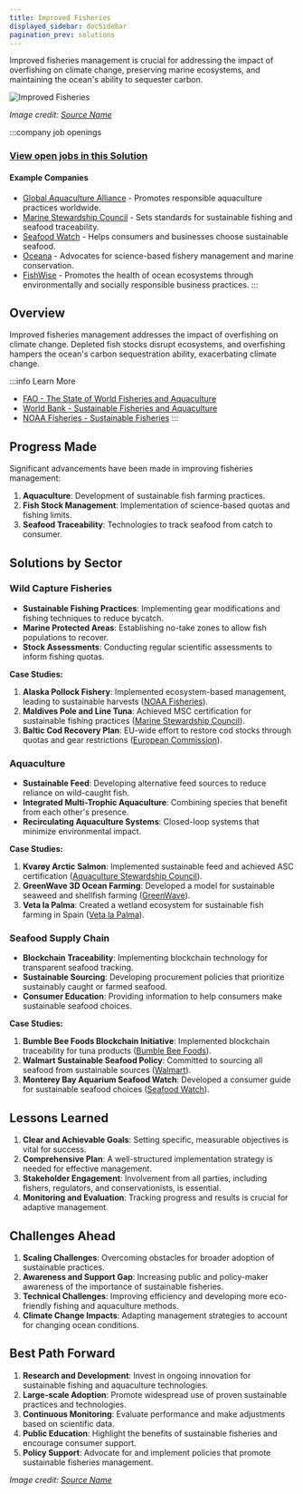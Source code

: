 ```yaml
---
title: Improved Fisheries
displayed_sidebar: docSidebar
pagination_prev: solutions
---
```


Improved fisheries management is crucial for addressing the impact of overfishing on climate change, preserving marine ecosystems, and maintaining the ocean's ability to sequester carbon.

![Improved Fisheries](../static/img/improved-fisheries.jpg)

*Image credit: [Source Name](https://www.example.com)*

:::company job openings
### [View open jobs in this Solution](https://climatebase.org/jobs?l=&q=&drawdown_solutions=Improved+Fisheries)
#### Example Companies
- [Global Aquaculture Alliance](https://www.aquaculturealliance.org/) - Promotes responsible aquaculture practices worldwide.
- [Marine Stewardship Council](https://www.msc.org/) - Sets standards for sustainable fishing and seafood traceability.
- [Seafood Watch](https://www.seafoodwatch.org/) - Helps consumers and businesses choose sustainable seafood.
- [Oceana](https://oceana.org/) - Advocates for science-based fishery management and marine conservation.
- [FishWise](https://fishwise.org/) - Promotes the health of ocean ecosystems through environmentally and socially responsible business practices.
:::

## Overview

Improved fisheries management addresses the impact of overfishing on climate change. Depleted fish stocks disrupt ecosystems, and overfishing hampers the ocean's carbon sequestration ability, exacerbating climate change.

:::info Learn More
- [FAO - The State of World Fisheries and Aquaculture](http://www.fao.org/state-of-fisheries-aquaculture)
- [World Bank - Sustainable Fisheries and Aquaculture](https://www.worldbank.org/en/topic/environment/brief/sustainable-fisheries-and-aquaculture)
- [NOAA Fisheries - Sustainable Fisheries](https://www.fisheries.noaa.gov/topic/sustainable-fisheries)
:::

## Progress Made

Significant advancements have been made in improving fisheries management:

1. **Aquaculture**: Development of sustainable fish farming practices.
2. **Fish Stock Management**: Implementation of science-based quotas and fishing limits.
3. **Seafood Traceability**: Technologies to track seafood from catch to consumer.

## Solutions by Sector

### Wild Capture Fisheries
- **Sustainable Fishing Practices**: Implementing gear modifications and fishing techniques to reduce bycatch.
- **Marine Protected Areas**: Establishing no-take zones to allow fish populations to recover.
- **Stock Assessments**: Conducting regular scientific assessments to inform fishing quotas.

**Case Studies:**
1. **Alaska Pollock Fishery**: Implemented ecosystem-based management, leading to sustainable harvests ([NOAA Fisheries](https://www.fisheries.noaa.gov/species/alaska-pollock)).
2. **Maldives Pole and Line Tuna**: Achieved MSC certification for sustainable fishing practices ([Marine Stewardship Council](https://www.msc.org/)).
3. **Baltic Cod Recovery Plan**: EU-wide effort to restore cod stocks through quotas and gear restrictions ([European Commission](https://ec.europa.eu/fisheries/cfp/fishing_rules/multi_annual_plans/baltic_en)).

### Aquaculture
- **Sustainable Feed**: Developing alternative feed sources to reduce reliance on wild-caught fish.
- **Integrated Multi-Trophic Aquaculture**: Combining species that benefit from each other's presence.
- **Recirculating Aquaculture Systems**: Closed-loop systems that minimize environmental impact.

**Case Studies:**
1. **Kvarøy Arctic Salmon**: Implemented sustainable feed and achieved ASC certification ([Aquaculture Stewardship Council](https://www.asc-aqua.org/)).
2. **GreenWave 3D Ocean Farming**: Developed a model for sustainable seaweed and shellfish farming ([GreenWave](https://www.greenwave.org/)).
3. **Veta la Palma**: Created a wetland ecosystem for sustainable fish farming in Spain ([Veta la Palma](https://www.vetalapalma.es/)).

### Seafood Supply Chain
- **Blockchain Traceability**: Implementing blockchain technology for transparent seafood tracking.
- **Sustainable Sourcing**: Developing procurement policies that prioritize sustainably caught or farmed seafood.
- **Consumer Education**: Providing information to help consumers make sustainable seafood choices.

**Case Studies:**
1. **Bumble Bee Foods Blockchain Initiative**: Implemented blockchain traceability for tuna products ([Bumble Bee Foods](https://www.bumblebee.com/)).
2. **Walmart Sustainable Seafood Policy**: Committed to sourcing all seafood from sustainable sources ([Walmart](https://corporate.walmart.com/policies)).
3. **Monterey Bay Aquarium Seafood Watch**: Developed a consumer guide for sustainable seafood choices ([Seafood Watch](https://www.seafoodwatch.org/)).

## Lessons Learned

1. **Clear and Achievable Goals**: Setting specific, measurable objectives is vital for success.
2. **Comprehensive Plan**: A well-structured implementation strategy is needed for effective management.
3. **Stakeholder Engagement**: Involvement from all parties, including fishers, regulators, and conservationists, is essential.
4. **Monitoring and Evaluation**: Tracking progress and results is crucial for adaptive management.

## Challenges Ahead

1. **Scaling Challenges**: Overcoming obstacles for broader adoption of sustainable practices.
2. **Awareness and Support Gap**: Increasing public and policy-maker awareness of the importance of sustainable fisheries.
3. **Technical Challenges**: Improving efficiency and developing more eco-friendly fishing and aquaculture methods.
4. **Climate Change Impacts**: Adapting management strategies to account for changing ocean conditions.

## Best Path Forward

1. **Research and Development**: Invest in ongoing innovation for sustainable fishing and aquaculture technologies.
2. **Large-scale Adoption**: Promote widespread use of proven sustainable practices and technologies.
3. **Continuous Monitoring**: Evaluate performance and make adjustments based on scientific data.
4. **Public Education**: Highlight the benefits of sustainable fisheries and encourage consumer support.
5. **Policy Support**: Advocate for and implement policies that promote sustainable fisheries management.

*Image credit: [Source Name](https://www.example.com)*
